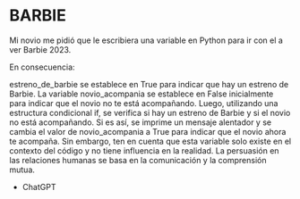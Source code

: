 # BARBIE

Mi novio me pidió que le escribiera una variable en Python para ir con el a ver Barbie 2023. 

En consecuencia: 

estreno_de_barbie se establece en True para indicar que hay un estreno de Barbie. La variable novio_acompania se establece en False inicialmente para indicar que el novio no te está acompañando. Luego, utilizando una estructura condicional if, se verifica si hay un estreno de Barbie y si el novio no está acompañando. Si es así, se imprime un mensaje alentador y se cambia el valor de novio_acompania a True para indicar que el novio ahora te acompaña. Sin embargo, ten en cuenta que esta variable solo existe en el contexto del código y no tiene influencia en la realidad. La persuasión en las relaciones humanas se basa en la comunicación y la comprensión mutua.
- ChatGPT
